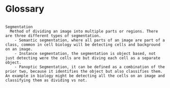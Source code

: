 # Glossary

```{glossary}

Segmentation
  Method of dividing an image into multiple parts or regions. There are three different types of segmentation. 
    - Semantic segmentation, where all parts of an image are part of a class, common in cell biology will be detecting cells and background on an image.
    - Instance segmentation, the segmentation is object based, not just detecting were the cells are but diving each cell as a separate object.
    - Panoptic Segmentation, it can be defined as a combination of the prior two, because it identifies the object but also classifies them. An example in biology might be detecting all the cells on an image and classifying them as dividing vs not.

```

<!-- 
Terms that aren't in the book yet but we know we want to add (anything you type here won't show up in the built book)

Convolution
Threshold
Watershed
Mask - a binary image (background is black, foreground is white)
TranslationvRotation


--->